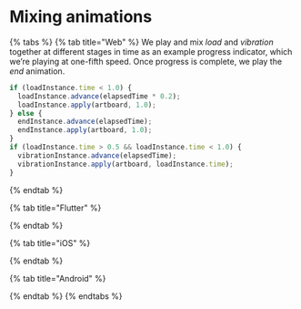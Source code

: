 # Mixing animations

{% tabs %}
{% tab title="Web" %}
We play and mix _load_ and _vibration_ together at different stages in time as an example progress indicator, which we’re playing at one-fifth speed. Once progress is complete, we play the _end_ animation.

```javascript
if (loadInstance.time < 1.0) {
  loadInstance.advance(elapsedTime * 0.2);
  loadInstance.apply(artboard, 1.0);
} else {
  endInstance.advance(elapsedTime);
  endInstance.apply(artboard, 1.0);
}
if (loadInstance.time > 0.5 && loadInstance.time < 1.0) {
  vibrationInstance.advance(elapsedTime);
  vibrationInstance.apply(artboard, loadInstance.time);
}
```
{% endtab %}

{% tab title="Flutter" %}

{% endtab %}

{% tab title="iOS" %}

{% endtab %}

{% tab title="Android" %}

{% endtab %}
{% endtabs %}

